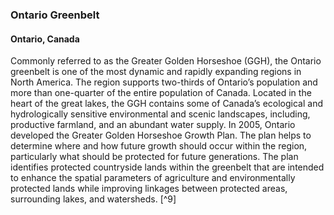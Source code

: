 ### Ontario Greenbelt 
#### Ontario, Canada

Commonly referred to as the Greater Golden Horseshoe (GGH), the Ontario greenbelt is one of the most dynamic and rapidly expanding regions in North America. The region supports two-thirds of Ontario’s population and more than one-quarter of the entire population of Canada. Located in the heart of the great lakes, the GGH contains some of Canada’s ecological and hydrologically sensitive environmental and scenic landscapes, including, productive farmland, and an abundant water supply. In 2005, Ontario developed the Greater Golden Horseshoe Growth Plan. The plan helps to determine where and how future growth should occur within the region, particularly what should be protected for future generations. The plan identifies protected countryside lands within the greenbelt that are intended to enhance the spatial parameters of agriculture and environmentally protected lands while improving linkages between protected areas, surrounding lakes, and watersheds. [^9] 
